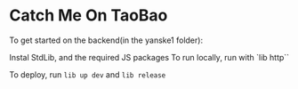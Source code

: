 # Catch Me On TaoBao

To get started on the backend(in the yanske1 folder):

Instal StdLib, and the required JS packages
To run locally, run with `lib http``

To deploy, run `lib up dev` and `lib release`

